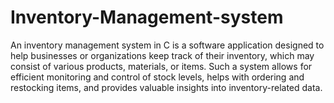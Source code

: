 # Inventory-Management-system
An inventory management system in C is a software application designed to help businesses or organizations keep track of their inventory, which may consist of various products, materials, or items. Such a system allows for efficient monitoring and control of stock levels, helps with ordering and restocking items, and provides valuable insights into inventory-related data. 

